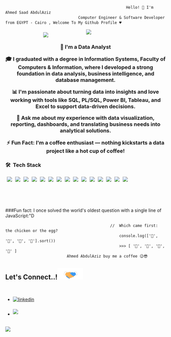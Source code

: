                                                          Hello! 👋 I'm Ahmed Saad AbdulAziz
                                    Computer Engineer & Software Developer from EGYPT - Cairo , Welcome To My Github Profile ♥
<img width="250" align="right" src="https://c.tenor.com/_DOBjnGspYAAAAAM/code-coding.gif">

<h3 align="center">
	

<!-- Typing SVG by DenverCoder1 - https://github.com/DenverCoder1/readme-typing-svg -->
<p align="center">
  <a href="https://github.com/DenverCoder1/readme-typing-svg">
    <img src="https://readme-typing-svg.herokuapp.com/?lines=Data%20Analyst%20Engineer;Turning%20data%20into%20insights&font=Fira%20Code&center=true&width=440&height=45&color=f75c7e&vCenter=true&size=22">
  </a>
</p>


<p>🏢 I'm a <strong>Data Analyst</strong></p>
<p>🎓 I graduated with a degree in <strong>Information Systems, Faculty of Computers & Information</strong>, where I developed a strong foundation in data analysis, business intelligence, and database management.</p>
<p>📊 I'm passionate about turning data into insights and love working with tools like <strong>SQL, PL/SQL, Power BI, Tableau, and Excel</strong> to support data-driven decisions.</p>
<p>💬 Ask me about my experience with <strong>data visualization, reporting, dashboards</strong>, and translating business needs into analytical solutions.</p>
<p>⚡ <strong>Fun Fact:</strong> I'm a coffee enthusiast — nothing kickstarts a data project like a hot cup of coffee!</p>


### 🛠 &nbsp;Tech Stack
<div style="display: flex; flex-wrap: wrap; align-items: center;">
  <img src="https://img.shields.io/badge/-HTML-05122A?style=flat&logo=HTML5" style="height:30px;margin:5px;">
  <img src="https://img.shields.io/badge/-CSS-05122A?style=flat&logo=CSS3&logoColor=1572B6" style="height:30px;margin:5px;">
  <img src="https://img.shields.io/badge/-JavaScript-05122A?style=flat&logo=javascript" style="height:30px;margin:5px;">
  <img src="https://img.shields.io/badge/-jQuery-05122A?style=flat&logo=jquery" style="height:30px;margin:5px;">
  <img src="https://img.shields.io/badge/-Bootstrap-05122A?style=flat&logo=bootstrap" style="height:30px;margin:5px;">
  <img src="https://img.shields.io/badge/-C%23-05122A?style=flat&logo=c-sharp" style="height:30px;margin:5px;">
  <img src="https://img.shields.io/badge/-Entity%20Framework-05122A?style=flat" style="height:30px;margin:5px;">
  <img src="https://img.shields.io/badge/-MVC-05122A?style=flat&logo=ASP.NET" style="height:30px;margin:5px;">
  <img src="https://img.shields.io/badge/-Web%20API-05122A?style=flat" style="height:30px;margin:5px;">
  <img src="https://img.shields.io/badge/-Angular-05122A?style=flat&logo=angular" style="height:30px;margin:5px;">
  <img src="https://img.shields.io/badge/-SQL-05122A?style=flat&logo=postgresql&logoColor=white" style="height:30px;margin:5px;">
  <img src="https://img.shields.io/badge/-PL%2FSQL-05122A?style=flat&logo=oracle&logoColor=white" style="height:30px;margin:5px;">
  <img src="https://img.shields.io/badge/-PHP-05122A?style=flat&logo=php&logoColor=white" style="height:30px;margin:5px;">
  <img src="https://img.shields.io/badge/-Power%20BI-05122A?style=flat&logo=powerbi&logoColor=F2C811" style="height:30px;margin:5px;">
  <img src="https://img.shields.io/badge/-Tableau-05122A?style=flat&logo=tableau&logoColor=white" style="height:30px;margin:5px;">
</div>







<br/><br/>
	
###Fun fact: I once solved the world's oldest question with a single line of JavaScript:"D

                                                  //  Which came first: the chicken or the egg?
                                                      console.log(['🥚', '🐣', '🐥', '🐔'].sort())
                                                      >>> [ '🐔', '🐣', '🐥', '🥚' ]
						       Ahmed AbdulAziz buy me a coffee 😉😎
## <b> Let's Connect..!</b><img src="https://github.com/0xAbdulKhalid/0xAbdulKhalid/raw/main/assets/mdImages/handshake.gif" width ="80">
<br>
<div align='left'>

<ul>

<li>
<a href="https://www.linkedin.com/in/ahmed-masoud93/" target="_blank">
<img src="https://img.shields.io/badge/linkedin:  Ahmed AbdulAziz-%2300acee.svg?color=405DE6&style=for-the-badge&logo=linkedin&logoColor=white" alt=linkedin style="margin-bottom: 5px;"/>
</a>
</li>

<br>

<li>
<a href="mailto:mod0yh74@gmai.com" target="_blank">
<img src="https://img.shields.io/badge/gmail:  Ahmed AbdulAziz-%23EA4335.svg?style=for-the-badge&logo=gmail&logoColor=white" t=mail style="margin-bottom: 5px;" />
</a>
</li>
	
</ul>
</div>

<br>
<img src="https://user-images.githubusercontent.com/73097560/115834477-dbab4500-a447-11eb-908a-139a6edaec5c.gif">
<br>

<br>


